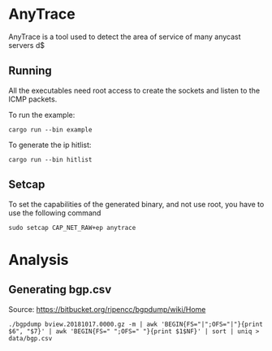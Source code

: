 # AnyTrace
AnyTrace is a tool used to detect the area of service of many anycast servers d$

## Running
All the executables need root access to create the sockets and listen to the ICMP packets.

To run the example:
```
cargo run --bin example
```
To generate the ip hitlist:
```
cargo run --bin hitlist
```

## Setcap
To set the capabilities of the generated binary, and not use root, you have to use the following command

```
sudo setcap CAP_NET_RAW+ep anytrace
```

# Analysis
## Generating bgp.csv

Source: https://bitbucket.org/ripencc/bgpdump/wiki/Home
```
./bgpdump bview.20181017.0000.gz -m | awk 'BEGIN{FS="|";OFS="|"}{print $6", "$7}' | awk 'BEGIN{FS=" ";OFS=" "}{print $1$NF}' | sort | uniq > data/bgp.csv
```
